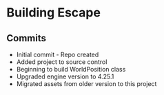 # Building Escape

## Commits

* Initial commit - Repo created
* Added project to source control
* Beginning to build WorldPosition class
* Upgraded engine version to 4.25.1
* Migrated assets from older version to this project
